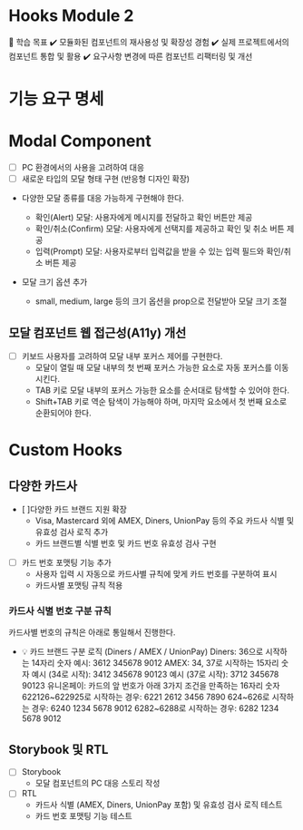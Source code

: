 # Hooks Module 2

📍 학습 목표
✔️ 모듈화된 컴포넌트의 재사용성 및 확장성 경험
✔️ 실제 프로젝트에서의 컴포넌트 통합 및 활용
✔️ 요구사항 변경에 따른 컴포넌트 리팩터링 및 개선

# 기능 요구 명세

# Modal Component

- [ ] PC 환경에서의 사용을 고려하여 대응
- [ ] 새로운 타입의 모달 형태 구현 (반응형 디자인 확장)

- 다양한 모달 종류를 대응 가능하게 구현해야 한다.
  - 확인(Alert) 모달: 사용자에게 메시지를 전달하고 확인 버튼만 제공
  - 확인/취소(Confirm) 모달: 사용자에게 선택지를 제공하고 확인 및 취소 버튼 제공
  - 입력(Prompt) 모달: 사용자로부터 입력값을 받을 수 있는 입력 필드와 확인/취소 버튼 제공
- 모달 크기 옵션 추가

  - small, medium, large 등의 크기 옵션을 prop으로 전달받아 모달 크기 조절

## 모달 컴포넌트 웹 접근성(A11y) 개선

- [ ] 키보드 사용자를 고려하여 모달 내부 포커스 제어를 구현한다.
  - 모달이 열릴 때 모달 내부의 첫 번째 포커스 가능한 요소로 자동 포커스를 이동시킨다.
  - TAB 키로 모달 내부의 포커스 가능한 요소를 순서대로 탐색할 수 있어야 한다.
  - Shift+TAB 키로 역순 탐색이 가능해야 하며, 마지막 요소에서 첫 번째 요소로 순환되어야 한다.

# Custom Hooks

## 다양한 카드사

- [ ]다양한 카드 브랜드 지원 확장
  - Visa, Mastercard 외에 AMEX, Diners, UnionPay 등의 주요 카드사 식별 및 유효성 검사 로직 추가
  - 카드 브랜드별 식별 번호 및 카드 번호 유효성 검사 구현
- [ ] 카드 번호 포맷팅 기능 추가
  - 사용자 입력 시 자동으로 카드사별 규칙에 맞게 카드 번호를 구분하여 표시
  - 카드사별 포맷팅 규칙 적용

### 카드사 식별 번호 구분 규칙

카드사별 번호의 규칙은 아래로 통일해서 진행한다.

- 💡 카드 브랜드 구분 로직 (Diners / AMEX / UnionPay)
  Diners: 36으로 시작하는 14자리 숫자
  예시: 3612 345678 9012
  AMEX: 34, 37로 시작하는 15자리 숫자
  예시 (34로 시작): 3412 345678 90123
  예시 (37로 시작): 3712 345678 90123
  유니온페이: 카드의 앞 번호가 아래 3가지 조건을 만족하는 16자리 숫자
  622126~622925로 시작하는 경우: 6221 2612 3456 7890
  624~626로 시작하는 경우: 6240 1234 5678 9012
  6282~6288로 시작하는 경우: 6282 1234 5678 9012

## Storybook 및 RTL

- [ ] Storybook
  - 모달 컴포넌트의 PC 대응 스토리 작성
- [ ] RTL
  - 카드사 식별 (AMEX, Diners, UnionPay 포함) 및 유효성 검사 로직 테스트
  - 카드 번호 포맷팅 기능 테스트
